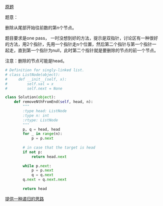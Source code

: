 [原题](https://leetcode.com/problems/remove-nth-node-from-end-of-list/)

题意：

删除从尾部开始往前数的第n个节点。

题目要求是one pass， 一时没想到好的方法，提示是双指针，讨论区有一种很好的方法，用2个指针，先用一个指针走n个位置，然后第二个指针与第一个指针一起走，直到第一个指针为null，此时第二个指针就是要删除的节点的前一个节点。

注意：删除的节点可能是head。

```Python
# Definition for singly-linked list.
# class ListNode(object):
#     def __init__(self, x):
#         self.val = x
#         self.next = None

class Solution(object):
    def removeNthFromEnd(self, head, n):
        """
        :type head: ListNode
        :type n: int
        :rtype: ListNode
        """
        p, q = head, head
        for _ in range(n):
            p = p.next
        
        # in case that the target is head
        if not p:
            return head.next
        
        while p.next:
            p = p.next
            q = q.next
        q.next = q.next.next
        
        return head
```

[提供一种递归的思路](http://blog.csdn.net/guicaisa/article/details/52156692)
